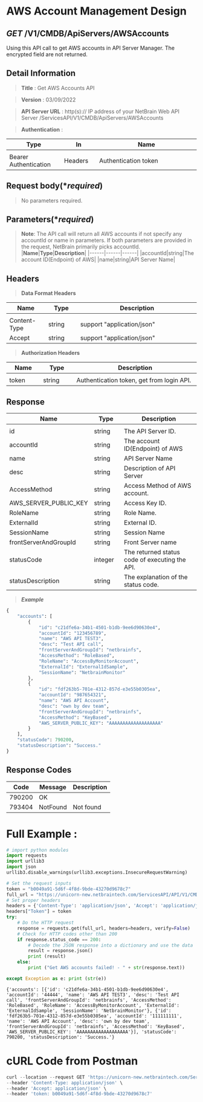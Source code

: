 
# AWS Account Management Design

## ***GET*** /V1/CMDB/ApiServers/AWSAccounts
Using this API call to get AWS accounts in API Server Manager. The encrypted field are not returned.

## Detail Information

> **Title** : Get AWS Accounts API<br>

> **Version** : 03/09/2022

> **API Server URL** : http(s):// IP address of your NetBrain Web API Server /ServicesAPI/V1/CMDB/ApiServers/AWSAccounts

> **Authentication** : 

|**Type**|**In**|**Name**|
|------|------|------|
|<img width=100/>|<img width=100/>|<img width=500/>|
|Bearer Authentication| Headers | Authentication token | 

## Request body(****required***)

> No parameters required.

## Parameters(****required***)
> **Note**: The API call will return all AWS accounts if not specify any accountId or name in parameters. If both parameters are provided in the request, NetBrain primarily picks accountId.  
|**Name**|**Type**|**Description**|
|------|------|------|
|accountId|string|The account ID(Endpoint) of AWS|
|name|string|API Server Name|


## Headers

> **Data Format Headers**

|**Name**|**Type**|**Description**|
|------|------|------|
|<img width=100/>|<img width=100/>|<img width=500/>|
| Content-Type | string  | support "application/json" |
| Accept | string  | support "application/json" |

> **Authorization Headers**

|**Name**|**Type**|**Description**|
|------|------|------|
|<img width=100/>|<img width=100/>|<img width=500/>|
| token | string  | Authentication token, get from login API. |


## Response

|**Name**|**Type**|**Description**|
|------|------|------|
|<img width=100/>|<img width=100/>|<img width=500/>|
|id| string | The API Server ID.|
|accountId | string  |  The account ID(Endpoint) of AWS |
|name|string|API Server Name|
|desc|string|Description of API Server|
|AccessMethod|string|Access Method of AWS account.|
|AWS_SERVER_PUBLIC_KEY|string|Access Key ID.|
|RoleName|string|Role Name.|
|ExternalId|string|External ID.|
|SessionName|string|Session Name|
|frontServerAndGroupId|string|Front Server name|
|statusCode| integer | The returned status code of executing the API.  |
|statusDescription| string | The explanation of the status code. |

> ***Example***
```python
{
    "accounts": [
        {
            "id": "c21dfe6a-34b1-4501-b1db-9ee6d90630e4",
            "accountId": "123456789",
            "name": "AWS API TEST3",
            "desc": "Test API call",
            "frontServerAndGroupId": "netbrainfs",
            "AccessMethod": "RoleBased",
            "RoleName": "AccessByMonitorAccount",
            "ExternalId": "ExternalIdSample",
            "SessionName": "NetbrainMonitor"
        },
        {
            "id": "fdf263b5-701e-4312-857d-e3e55b0305ea",
            "accountId": "987654321",
            "name": "AWS API Account",
            "desc": "own by dev team",
            "frontServerAndGroupId": "netbrainfs",
            "AccessMethod": "KeyBased",
            "AWS_SERVER_PUBLIC_KEY": "AAAAAAAAAAAAAAAAAAA"
        }
    ],
    "statusCode": 790200,
    "statusDescription": "Success."
}
```

## Response Codes
|**Code**|**Message**|**Description**|
|------|------|------|
| 790200 | OK |  |
| 793404 | NotFound | Not found|

# Full Example :
```python
# import python modules 
import requests
import urllib3
import json
urllib3.disable_warnings(urllib3.exceptions.InsecureRequestWarning)

# Set the request inputs
token = "b0049a91-5d6f-4f8d-9bde-43270d9678c7"
full_url = "https://unicorn-new.netbraintech.com/ServicesAPI/API/V1/CMDB/ApiServers/AWSAccounts"
# Set proper headers
headers = {'Content-Type': 'application/json', 'Accept': 'application/json'}
headers["Token"] = token
try:
    # Do the HTTP request
    response = requests.get(full_url, headers=headers, verify=False)
    # Check for HTTP codes other than 200
    if response.status_code == 200:
        # Decode the JSON response into a dictionary and use the data
        result = response.json()
        print (result)
    else:
        print ("Get AWS accounts failed! - " + str(response.text))

except Exception as e: print (str(e))
```
	{'accounts': [{'id': 'c21dfe6a-34b1-4501-b1db-9ee6d90630e4', 'accountId': '44444', 'name': 'AWS API TEST3', 'desc': 'Test API call', 'frontServerAndGroupId': 'netbrainfs', 'AccessMethod': 'RoleBased', 'RoleName': 'AccessByMonitorAccount', 'ExternalId': 'ExternalIdSample', 'SessionName': 'NetbrainMonitor'}, {'id': 'fdf263b5-701e-4312-857d-e3e55b0305ea', 'accountId': '111111111', 'name': 'AWS API Account', 'desc': 'own by dev team', 'frontServerAndGroupId': 'netbrainfs', 'AccessMethod': 'KeyBased', 'AWS_SERVER_PUBLIC_KEY': 'AAAAAAAAAAAAAAAAAAA'}], 'statusCode': 790200, 'statusDescription': 'Success.'}

# cURL Code from Postman
```python
curl --location --request GET 'https://unicorn-new.netbraintech.com/ServicesAPI/API/V1/CMDB/ApiServers/AWSAccounts' \
--header 'Content-Type: application/json' \
--header 'Accept: application/json' \
--header 'token: b0049a91-5d6f-4f8d-9bde-43270d9678c7'
```
